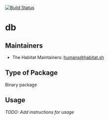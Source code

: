 [![Build Status](https://dev.azure.com/chefcorp-partnerengineering/Chef%20Base%20Plans/_apis/build/status/chef-base-plans.db?branchName=master)](https://dev.azure.com/chefcorp-partnerengineering/Chef%20Base%20Plans/_build/latest?definitionId=69&branchName=master)

# db

## Maintainers

* The Habitat Maintainers: <humans@habitat.sh>

## Type of Package

Binary package

## Usage

*TODO: Add instructions for usage*
